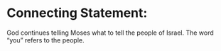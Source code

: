 # Connecting Statement:

God continues telling Moses what to tell the people of Israel. The word “you” refers to the people.